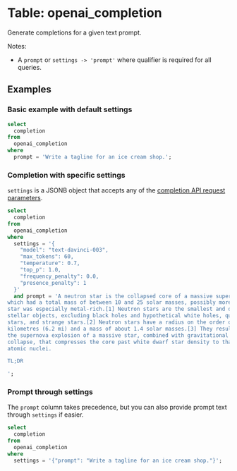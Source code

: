 # Table: openai_completion

Generate completions for a given text prompt.

Notes:
* A `prompt` or `settings -> 'prompt'` where qualifier is required for all queries.

## Examples

### Basic example with default settings

```sql
select
  completion
from
  openai_completion
where
  prompt = 'Write a tagline for an ice cream shop.';
```

### Completion with specific settings

`settings` is a JSONB object that accepts any of the [completion API request
parameters](https://beta.openai.com/docs/api-reference/completions/create).

```sql
select
  completion
from
  openai_completion
where
  settings = '{
    "model": "text-davinci-003",
    "max_tokens": 60,
    "temperature": 0.7,
    "top_p": 1.0,
    "frequency_penalty": 0.0,
    "presence_penalty": 1
  }'
  and prompt = 'A neutron star is the collapsed core of a massive supergiant star,
which had a total mass of between 10 and 25 solar masses, possibly more if the
star was especially metal-rich.[1] Neutron stars are the smallest and densest
stellar objects, excluding black holes and hypothetical white holes, quark
stars, and strange stars.[2] Neutron stars have a radius on the order of 10
kilometres (6.2 mi) and a mass of about 1.4 solar masses.[3] They result from
the supernova explosion of a massive star, combined with gravitational
collapse, that compresses the core past white dwarf star density to that of
atomic nuclei.

TL;DR

';
```

### Prompt through settings

The `prompt` column takes precedence, but you can also provide prompt text
through `settings` if easier.

```sql
select
  completion
from
  openai_completion
where
  settings = '{"prompt": "Write a tagline for an ice cream shop."}';
```